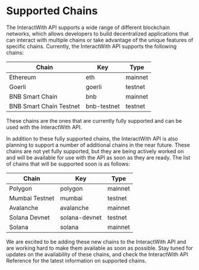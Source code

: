 # Supported Chains

The InteractWith API supports a wide range of different blockchain networks, which allows developers to build decentralized applications that can interact with multiple chains or take advantage of the unique features of specific chains. Currently, the InteractWith API supports the following chains:

| Chain | Key | Type
| --- | --- | --- |
| Ethereum | eth | mainnet |
| Goerli | goerli | testnet |
| BNB Smart Chain | bnb | mainnet |
| BNB Smart Chain Testnet | bnb-testnet | testnet |

These chains are the ones that are currently fully supported and can be used with the InteractWith API.

In addition to these fully supported chains, the InteractWith API is also planning to support a number of additional chains in the near future. These chains are not yet fully supported, but they are being actively worked on and will be available for use with the API as soon as they are ready. The list of chains that will be supported soon is as follows:

| Chain | Key | Type
| --- | --- | --- |
| Polygon | polygon | mainnet |
| Mumbai Testnet | mumbai | testnet |
| Avalanche | avalanche | mainnet |
| Solana Devnet | solana-devnet | testnet |
| Solana | solana | mainnet |

We are excited to be adding these new chains to the InteractWith API and are working hard to make them available as soon as possible. Stay tuned for updates on the availability of these chains, and check the InteractWith API Reference for the latest information on supported chains.